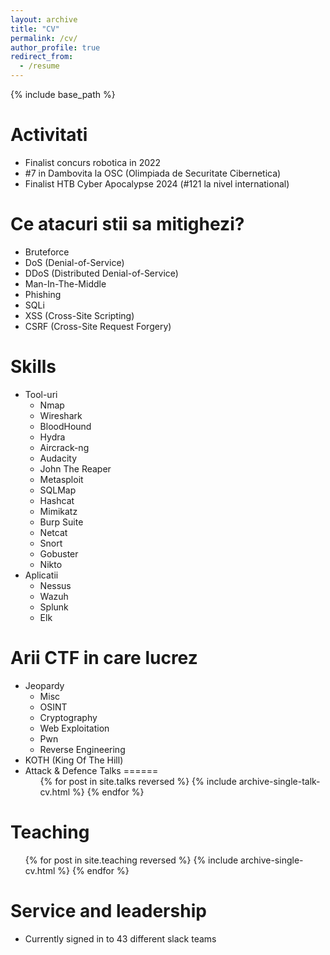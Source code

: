 ```yaml
---
layout: archive
title: "CV"
permalink: /cv/
author_profile: true
redirect_from:
  - /resume
---
```


{% include base_path %}

Activitati
======
* Finalist concurs robotica in 2022
* #7 in Dambovita la OSC (Olimpiada de Securitate Cibernetica)
* Finalist HTB Cyber Apocalypse 2024 (#121 la nivel international)


Ce atacuri stii sa mitighezi?
======
* Bruteforce
* DoS (Denial-of-Service)
* DDoS (Distributed Denial-of-Service)
* Man-In-The-Middle
* Phishing
* SQLi
* XSS (Cross-Site Scripting)
* CSRF (Cross-Site Request Forgery)
  
Skills
======
* Tool-uri
  * Nmap
  * Wireshark
  * BloodHound
  * Hydra
  * Aircrack-ng
  * Audacity
  * John The Reaper
  * Metasploit
  * SQLMap
  * Hashcat
  * Mimikatz
  * Burp Suite
  * Netcat
  * Snort
  * Gobuster
  * Nikto
* Aplicatii
  * Nessus
  * Wazuh
  * Splunk
  * Elk

Arii CTF in care lucrez
======
* Jeopardy
  * Misc
  * OSINT
  * Cryptography
  * Web Exploitation
  * Pwn
  * Reverse Engineering
* KOTH (King Of The Hill)
* Attack & Defence
Talks
======
  <ul>{% for post in site.talks reversed %}
    {% include archive-single-talk-cv.html  %}
  {% endfor %}</ul>
  
Teaching
======
  <ul>{% for post in site.teaching reversed %}
    {% include archive-single-cv.html %}
  {% endfor %}</ul>
  
Service and leadership
======
* Currently signed in to 43 different slack teams
